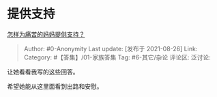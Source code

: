 # 提供支持
[怎样为痛苦的妈妈提供支持？](https://www.zhihu.com/question/482442825/answer/2084198280)

> Author: #0-Anonymity
> Last update: [发布于 2021-08-26]
> Link:
> Category: #【答集】/01-家族答集
> Tag: #6-其它/杂论
> 评论区:
> 泛讨论:

让她看看我写的这些回答。

希望她能从这里面看到出路和安慰。
